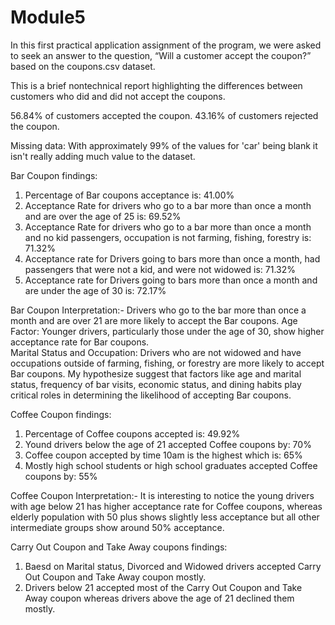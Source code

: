 # Module5
 In this first practical application assignment of the program, we were asked to seek an answer to the question, “Will a customer accept the coupon?” based on the coupons.csv dataset.

This is a brief nontechnical report highlighting the differences between customers who did and did not accept the coupons.

56.84% of customers accepted the coupon.
43.16% of customers rejected the coupon.

Missing data: With approximately 99% of the values for 'car' being blank it isn't really adding much value to the dataset.

Bar Coupon findings:
1. Percentage of Bar coupons acceptance is: 41.00%
2. Acceptance Rate for drivers who go to a bar more than once a month and are over the age of 25 is: 69.52%
3. Acceptance Rate for drivers who go to a bar more than once a month and no kid passengers, occupation is not farming, fishing, forestry is: 71.32%
4. Acceptance rate for Drivers going to bars more than once a month, had passengers that were not a kid, and were not widowed is: 71.32%
5. Acceptance rate for Drivers going to bars more than once a month and are under the age of 30 is: 72.17%

Bar Coupon Interpretation:-
Drivers who go to the bar more than once a month and are over 21 are more likely to accept the Bar coupons.
Age Factor: Younger drivers, particularly those under the age of 30, show higher acceptance rate for Bar coupons.                                                   
Marital Status and Occupation: Drivers who are not widowed and have occupations outside of farming, fishing, or forestry are more likely to accept Bar coupons.
My hypothesize suggest that factors like age and marital status, frequency of bar visits, economic status, and dining habits play critical roles in determining the likelihood of accepting Bar coupons.

Coffee Coupon findings:
1. Percentage of Coffee coupons accepted is: 49.92%
2. Yound drivers below the age of 21 accepted Coffee coupons by: 70%
3. Coffee coupon accepted by time 10am is the highest which is: 65%
4. Mostly high school students or high school graduates accepted Coffee coupons by: 55%

Coffee Coupon Interpretation:-
It is interesting to notice the young drivers with age below 21 has higher acceptance rate for Coffee coupons, whereas elderly population with 50 plus shows slightly less acceptance but all other intermediate groups show around 50% acceptance.

Carry Out Coupon and Take Away coupons findings:
1. Baesd on Marital status, Divorced and Widowed drivers accepted Carry Out Coupon and Take Away coupon mostly.
2. Drivers below 21 accepted most of the Carry Out Coupon and Take Away coupon whereas drivers above the age of 21 declined them mostly.
